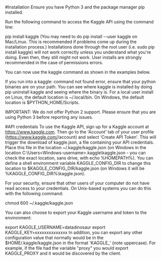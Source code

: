 #Installation
Ensure you have Python 3 and the package manager pip installed.

Run the following command to access the Kaggle API using the command line:

pip install kaggle (You may need to do pip install --user kaggle on Mac/Linux. This is recommended if problems come up during the installation process.) Installations done through the root user (i.e. sudo pip install kaggle) will not work correctly unless you understand what you're doing. Even then, they still might not work. User installs are strongly recommended in the case of permissions errors.

You can now use the kaggle command as shown in the examples below.

If you run into a kaggle: command not found error, ensure that your python binaries are on your path. You can see where kaggle is installed by doing pip uninstall kaggle and seeing where the binary is. For a local user install on Linux, the default location is ~/.local/bin. On Windows, the default location is $PYTHON_HOME/Scripts.

IMPORTANT: We do not offer Python 2 support. Please ensure that you are using Python 3 before reporting any issues.

#API credentials
To use the Kaggle API, sign up for a Kaggle account at https://www.kaggle.com. Then go to the 'Account' tab of your user profile (https://www.kaggle.com/<username>/account) and select 'Create API Token'. This will trigger the download of kaggle.json, a file containing your API credentials. Place this file in the location ~/.kaggle/kaggle.json (on Windows in the location C:\Users\<Windows-username>\.kaggle\kaggle.json - you can check the exact location, sans drive, with echo %HOMEPATH%). You can define a shell environment variable KAGGLE_CONFIG_DIR to change this location to $KAGGLE_CONFIG_DIR/kaggle.json (on Windows it will be %KAGGLE_CONFIG_DIR%\kaggle.json).

For your security, ensure that other users of your computer do not have read access to your credentials. On Unix-based systems you can do this with the following command:

chmod 600 ~/.kaggle/kaggle.json

You can also choose to export your Kaggle username and token to the environment:

export KAGGLE_USERNAME=datadinosaur
export KAGGLE_KEY=xxxxxxxxxxxxxx
In addition, you can export any other configuration value that normally would be in the $HOME/.kaggle/kaggle.json in the format 'KAGGLE_' (note uppercase).
For example, if the file had the variable "proxy" you would export KAGGLE_PROXY and it would be discovered by the client.

